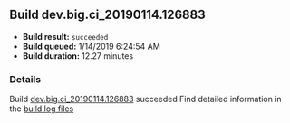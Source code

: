 ## Build dev.big.ci_20190114.126883
- **Build result:** `succeeded`
- **Build queued:** 1/14/2019 6:24:54 AM
- **Build duration:** 12.27 minutes
### Details
Build [dev.big.ci_20190114.126883](https://winappstudio.visualstudio.com/web/build.aspx?pcguid=a4ef43be-68ce-4195-a619-079b4d9834c2&builduri=vstfs%3a%2f%2f%2fBuild%2fBuild%2f26883) succeeded
Find detailed information in the [build log files](https://uwpctdiags.blob.core.windows.net/buildlogs/dev.big.ci_20190114.126883_logs.zip)
